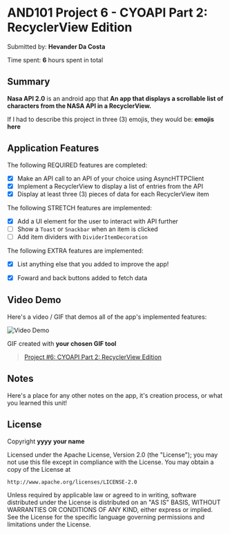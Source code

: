 <!-- (This is a comment) INSTRUCTIONS: Go through this page and fill out any **bolded** entries with their correct values.-->

# AND101 Project 6 - CYOAPI Part 2: RecyclerView Edition

Submitted by: **Hevander Da Costa**

Time spent: **6** hours spent in total

## Summary

**Nasa API 2.0** is an android app that **An app that displays a scrollable list of characters from the NASA API in a RecyclerView.**

If I had to describe this project in three (3) emojis, they would be: **emojis here**

## Application Features

<!-- (This is a comment) Please be sure to change the [ ] to [x] for any features you completed.  If a feature is not checked [x], you might miss the points for that item! -->

The following REQUIRED features are completed:

- [X] Make an API call to an API of your choice using AsyncHTTPClient
- [X] Implement a RecyclerView to display a list of entries from the API
- [X] Display at least three (3) pieces of data for each RecyclerView item

The following STRETCH features are implemented:

- [X] Add a UI element for the user to interact with API further
- [ ] Show a `Toast` or `Snackbar` when an item is clicked
- [ ] Add item dividers with `DividerItemDecoration`

The following EXTRA features are implemented:

- [X] List anything else that you added to improve the app!
- [X] Foward and back buttons added to fetch data


## Video Demo

Here's a video / GIF that demos all of the app's implemented features:

<img src='https://i.imgur.com/GMjQYYq.gif' title='Video Demo' width='' alt='Video Demo' />

GIF created with **your chosen GIF tool**
<blockquote class="imgur-embed-pub" lang="en" data-id="a/NNDVv3M"  ><a href="//imgur.com/a/NNDVv3M">
Project #6: CYOAPI Part 2: RecyclerView Edition</a></blockquote>
<script async src="//s.imgur.com/min/embed.js" charset="utf-8"></script>


<!-- Recommended tools:
- [Kap](https://getkap.co/) for macOS
- [ScreenToGif](https://www.screentogif.com/) for Windows
- [peek](https://github.com/phw/peek) for Linux. -->

## Notes

Here's a place for any other notes on the app, it's creation process, or what you learned this unit!

## License

Copyright **yyyy** **your name**

Licensed under the Apache License, Version 2.0 (the "License");
you may not use this file except in compliance with the License.
You may obtain a copy of the License at

    http://www.apache.org/licenses/LICENSE-2.0

Unless required by applicable law or agreed to in writing, software
distributed under the License is distributed on an "AS IS" BASIS,
WITHOUT WARRANTIES OR CONDITIONS OF ANY KIND, either express or implied.
See the License for the specific language governing permissions and
limitations under the License.
